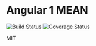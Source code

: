 # Angular 1 MEAN
[![Build Status](https://travis-ci.org/byavv/ng-mean.svg?branch=master)](https://travis-ci.org/byavv/ng-mean)
[![Coverage Status](https://coveralls.io/repos/byavv/ng-mean/badge.svg?branch=master&service=github)](https://coveralls.io/github/byavv/ng-mean?branch=master)

MIT
